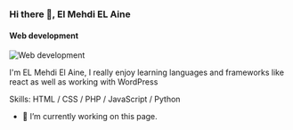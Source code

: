 ### Hi there 👋, El Mehdi EL Aine
#### Web development
![Web development](https://media-exp1.licdn.com/dms/image/C4D16AQFO-JFOG59r6A/profile-displaybackgroundimage-shrink_200_800/0/1613945914149?e=1629331200&v=beta&t=spnxZKWPZ2Y-GDd64pkVAYtI7OdN7_ztIbgqpFYiKu0)

I'm EL Mehdi El Aine, I really enjoy learning languages and frameworks like react as well as working with WordPress   

Skills: HTML / CSS / PHP / JavaScript / Python 

- 🔭 I’m currently working on this page. 




